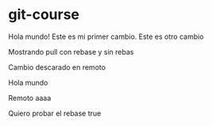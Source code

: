 # git-course

Hola mundo! Este es mi primer cambio.
Este es otro cambio

Mostrando pull con rebase y sin rebas

Cambio descarado en remoto

Hola mundo

Remoto aaaa

Quiero probar el rebase true
